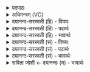 <details><summary>पदपाठः</summary>

कः। त्वा॒। यु॒न॒क्ति॒। सः। त्वा॒। यु॒न॒क्ति॒। कस्मै॑। त्वा॒। यु॒न॒क्ति॒। तस्मै॑। त्वा॒। यु॒न॒क्ति॒। कर्म्म॑णे। वां॒। वेषा॑य। वा॒म्। ६।
</details>

<details><summary>अधिमन्त्रम् (VC)</summary>

- प्रजापतिर्देवता
- परमेष्ठी प्रजापतिर्ऋषिः
- आर्ची पङ्क्तिः
- पञ्चमः
</details>

<details><summary>दयानन्द-सरस्वती (हि) - विषयः</summary>

किसने सत्य करने और असत्य छोड़ने की आज्ञा दी है, सो अगले मन्त्र में उपदेश किया है ॥
</details>

<details><summary>दयानन्द-सरस्वती (हि) - पदार्थः</summary>

पदार्थान्वयभाषाः -  (कः) कौन सुख स्वरूप (त्वा) तुझको अच्छी-अच्छी क्रियाओं के सेवन करने के लिये (युनक्ति) आज्ञा देता है। (सः) सो जगदीश्वर (त्वा) तुम को विद्या आदिक शुभ गुणों के प्रकट करने के लिये विद्वान् वा विद्यार्थी होने को (युनक्ति) आज्ञा देता है। (कस्मै) वह किस-किस प्रयोजन के लिये (त्वा) मुझ और तुझ को (युनक्ति) युक्त करता है, (तस्मै) पूर्वोक्त सत्यव्रत के आचरण रूप यज्ञ के लिये (त्वा) धर्म के प्रचार करने में उद्योगी को (युनक्ति) आज्ञा देता है, (सः) वही ईश्वर (कर्मणे) उक्त श्रेष्ठ कर्म करने के लिये (वाम्) कर्म करने और करानेवालों को नियुक्त करता है, (वेषाय) शुभ गुण और विद्याओं में व्याप्ति के लिये (वाम्) विद्या पढ़ने और पढ़ानेवाले तुम लोगों को उपदेश करता है ॥६॥
</details>

<details><summary>दयानन्द-सरस्वती (हि) - भावार्थः</summary>

भावार्थभाषाः -  इस मन्त्र में प्रश्न और उत्तर से ईश्वर जीवों के लिये उपदेश करता है। जब कोई किसी से पूछे कि मुझे सत्य कर्मों में कौन प्रवृत्त करता है? इसका उत्तर ऐसा दे कि प्रजापति अर्थात् परमेश्वर ही पुरुषार्थ और अच्छी-अच्छी क्रियाओं के करने की तुम्हारे लिये वेद के द्वारा उपदेश की प्रेरणा करता है। इसी प्रकार कोई विद्यार्थी किसी विद्वान् से पूछे कि मेरे आत्मा में अन्तर्यामिरूप से सत्य का प्रकाश कौन करता है? तो वह उत्तर देवे कि सर्वव्यापक जगदीश्वर। फिर वह पूछे कि वह हमको किस-किस प्रयोजन के लिये उपदेश करता और आज्ञा देता है? उसका उत्तर देवे कि सुख और सुखस्वरूप परमेश्वर की प्राप्ति तथा सत्य विद्या और धर्म के प्रचार के लिये। मैं और आप दोनों को कौन-कौन काम करने के लिये वह ईश्वर उपदेश करता है? इसका परस्पर उत्तर देवें कि यज्ञ करने के लिये। फिर वह कौन-कौन पदार्थ की प्राप्ति के लिये आज्ञा देता है? इसका उत्तर देवें कि सब विद्याओं की प्राप्ति और उनके प्रचार के लिये। मनुष्यों को दो प्रयोजनों में प्रवृत्त होना चाहिये अर्थात् एक तो अत्यन्त पुरुषार्थ और शरीर की आरोग्यता से चक्रवर्त्ती राज्यलक्ष्मी की प्राप्ति करना और दूसरे सब विद्याओं को अच्छी प्रकार पढ़ के उनका प्रचार करना चाहिये। किसी मनुष्य को पुरुषार्थ को छोड़ के आलस्य में कभी नहीं रहना चाहिये ॥६॥
</details>

<details><summary>दयानन्द-सरस्वती (सं) - विषयः</summary>

केन सत्यमाचरितुमसत्यं त्यक्तुमाज्ञा दत्तेत्युपदिश्यते ॥
</details>

<details><summary>दयानन्द-सरस्वती (सं) - पदार्थः</summary>

पदार्थान्वयभाषाः -  हे मनुष्य ! कस्त्वां युनक्ति स त्वां युनक्ति कस्मै त्वां युनक्ति तस्मै त्वां युनक्ति स एव वां कर्मणे नियोजयति। एवं च वां वेषायाज्ञापयति ॥६॥
</details>

<details><summary>दयानन्द-सरस्वती (सं) - भावार्थः</summary>

भावार्थभाषाः -  अत्र प्रश्नोत्तराभ्यामीश्वरो जीवेभ्य उपदिशति। कश्चित् कंचित्प्रति ब्रूते। को मां सत्यक्रियायां प्रवर्त्तयतीति सोऽस्योत्तरं ब्रूयात्। ईश्वरः पुरुषार्थक्रियाकरणाय त्वामादिशतीति। एवं कश्चिद्विद्यार्थी विद्वांसं प्रति पृच्छेत् को मदात्मन्यन्तर्यामिरूपतया सत्यं प्रकाशयतीति। स उत्तरं दद्यात् सर्वव्यापको जगदीश्वर इति। कस्मै प्रयोजनायेति केनचित् पृच्छ्यते। सुखप्राप्तये परमेश्वरप्राप्तये चेत्युत्तरं ब्रूयात्। पुनः कस्मै प्रयोजनायेति मां नियोजयतीति पृच्छ्यते। सत्यविद्याधर्मप्रचारायेत्युत्तरं ब्रूयात्। आवां किं करणायेश्वर उपदिशति। यज्ञानुष्ठानायेति परस्परमुत्तरं ब्रूयाताम्। पुनः स किमाप्तय आज्ञापयतीति। सर्वविद्यासुखेषु व्याप्तये तत्प्रचारायेत्युत्तरं ब्रूयात्। मनुष्यैर्द्वाभ्यां प्रयोजनाभ्यां प्रवर्त्तितव्यम्। एकमत्यन्तपुरुषार्थशरीरारोग्याभ्यां चक्रवर्त्तिराज्यश्रीप्राप्तिकरणम्। द्वितीयं सर्वा विद्याः सम्यक् पठित्वा तासां सर्वत्र प्रचारीकरणं चेति। नैव केनचिदपि कदाचित्पुरुषार्थं त्यक्त्वाऽलस्ये स्थातव्यमिति ॥६॥
</details>

<details><summary>सविता जोशी ← दयानन्दः (म) - भावार्थः</summary>

भावार्थभाषाः -  या मंत्रात ईश्वराने प्रश्नोत्तर रूपाने जीवाला उपदेश केलेला आहे. जर एखाद्याने प्रश्न विचारला की, मला सत्याने वागण्यास कोण प्रवृत्त करते? तर त्याने उत्तर दिले पाहिजे की, अर्थात प्रजापती परमेश्वर वेदांद्वारे उपदेश करून पुरुषार्थाने सत्यकर्म करण्याची प्रेरणा देतो. याचप्रकारे एखाद्या विद्यार्थ्याने एखाद्या विद्वानास विचारावे की माझ्या आत्म्यामध्ये सत्याचा प्रकाश कोण करतो? तर त्याने उत्तर द्यावे की सर्वव्यापक ईश्वरच अन्तःकरणात प्रकाश पाडतो. पुन्हा त्याने प्रश्न विचारावा की तो आम्हाला कोणकोणत्या उद्दिष्टांसाठी उपदेश करतो व आज्ञा देतो? तर असे उत्तर दिले पाहिजे की, सुखासाठी व सुखस्वरूप परमेश्वराची प्राप्ती, सत्यविद्या व धर्मप्रचार यासाठी. आपल्या दोघांना (प्रश्नोत्तर करणाऱ्यांना) कोणकोणते कार्य करण्यासाठी ईश्वर उपदेश करतो? तर त्याचे असे उत्तर द्यावे की सत्याचरणरूपी यज्ञ करण्यासाठी व विद्या प्राप्त करण्यासाठी आणि त्यांचा प्रसार व्हावा यासाठी. माणसांसमोर दोन उद्दिष्टे हवीत. एक असा की अत्यंत पुरुषार्थाने व निरोगी शरीराने चक्रवर्ती राज्याची प्राप्ती करणे आणि दुसरा उद्देश असा की सर्व विद्या चांगल्या प्रकारे शिकून त्यांचा प्रचार व प्रसार करणे. कोणत्याही माणसाने पुरुषार्थ सोडून आळशी राहता कामा नये.
</details>